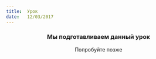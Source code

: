```yaml
---
title:  Урок
date:   12/03/2017
---
```


### <center>Мы подготавливаем данный урок</center>
<center>Попробуйте позже</center>